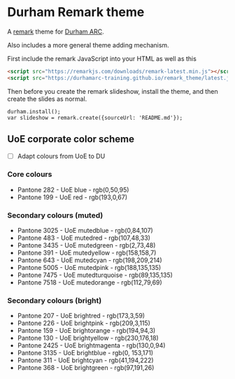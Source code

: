 # Durham Remark theme

A [remark](https://remarkjs.com/) theme for
[Durham ARC](https://www.dur.ac.uk/arc/).

Also includes a more general theme adding mechanism.

First include the remark JavaScript into your HTML as well as this

```HTML
<script src="https://remarkjs.com/downloads/remark-latest.min.js"></script>
<script src="https://durhamarc-training.github.io/remark_theme/latest.js"></script>
```

Then before you create the remark slideshow, install the theme, and
then create the slides as normal.

```
durham.install();
var slideshow = remark.create({sourceUrl: 'README.md'});
```



## UoE corporate color scheme

- [ ] Adapt colours from UoE to DU

### Core colours

- Pantone 282 - UoE blue - rgb(0,50,95)
- Pantone 199 - UoE red - rgb(193,0,67)

### Secondary colours (muted)
- Pantone 3025 - UoE mutedblue - rgb(0,84,107)
- Pantone 483 - UoE mutedred - rgb(107,48,33)
- Pantone 3435 - UoE mutedgreen - rgb(2,73,48)
- Pantone 391 - UoE mutedyellow - rgb(158,158,7)
- Pantone 643 - UoE mutedcyan - rgb(198,209,214)
- Pantone 5005 - UoE mutedpink - rgb(188,135,135)
- Pantone 7475 - UoE mutedturquoise - rgb(89,135,135)
- Pantone 7518 - UoE mutedorange - rgb(112,79,69)

### Secondary colours (bright)
- Pantone 207 - UoE brightred - rgb(173,3,59)
- Pantone 226 - UoE brightpink - rgb(209,3,115)
- Pantone 159 - UoE brightorange - rgb(194,94,3)
- Pantone 130 - UoE brightyellow - rgb(230,176,18)
- Pantone 2425 - UoE brightmagenta - rgb(130,0,94)
- Pantone 3135 - UoE brightblue - rgb(0, 153,171)
- Pantone 311 - UoE brightcyan - rgb(41,194,222)
- Pantone 368 - UoE brightgreen - rgb(97,191,26)
